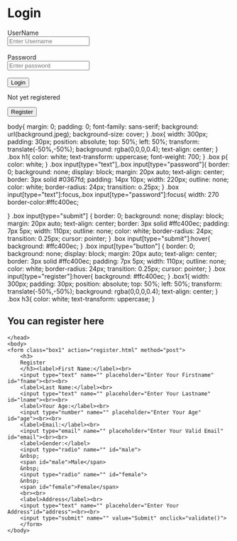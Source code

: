 <!Doctype html>
<html lan="en" and dir="Itr">
<head>
    <meta charset="utf-8">
    <title>We are Welcoming You</title>
    <link rel="stylesheet" href="style1.css">
    <script src="login.js"></script>
    </head>
    <body>
    <form class="box" action="loginpage.html" method="post">
        <h1>
        Login
        </h1>
        <label>UserName</label><br>
        <input type="text" name="" placeholder="Enter Username" id="username"><br><br>
        <label>Password</label><br>
        <input type="password" name="" placeholder="Enter password" id="password"><br><br>
        <input type="submit" name="" value="Login" onclick="validate()">
        <p>Not yet registered</p>
        <button type="submit" action="register1.html">Register</button>
        </form>
    </body>
</html>
body{
    margin: 0;
    padding: 0;
    font-family: sans-serif;
    background: url(background.jpeg);
    background-size: cover;
}
.box{
    width: 300px;
    padding: 30px;
    position: absolute;
    top: 50%;
    left: 50%;
    transform: translate(-50%,-50%);
    background: rgba(0,0,0,0.4);
    text-align: center;
}
.box h1{
    color: white;
    text-transform: uppercase;
    font-weight: 700;
}
.box p{
    color: white;
}
.box input[type="text"],.box input[type="password"]{
    border: 0;
    background: none;
    display: block;
    margin: 20px auto;
    text-align: center;
    border: 3px solid #0367fd;
    padding: 14px 10px;
    width: 220px;
    outline: none;
    color: white;
    border-radius: 24px;
    transition: o.25px;
}
.box input[type="text"]:focus,.box input[type="password"]:focus{
    width: 270
    border-color:#ffc400ec;
    
}
.box input[type="submit"]
{
    border: 0;
    background: none;
    display: block;
    margin: 20px auto;
    text-align: center;
    border: 3px solid #ffc400ec;
    padding: 7px 5px;
    width: 110px;
    outline: none;
    color: white;
    border-radius: 24px;
    transition: 0.25px;
    cursor: pointer;
}
.box input[type="submit"]:hover{
    background: #ffc400ec;
}
.box input[type="button"]
{
    border: 0;
    background: none;
    display: block;
    margin: 20px auto;
    text-align: center;
    border: 3px solid #ffc400ec;
    padding: 7px 5px;
    width: 110px;
    outline: none;
    color: white;
    border-radius: 24px;
    transition: 0.25px;
    cursor: pointer;
}
.box input[type="register"]:hover{
    background: #ffc400ec;
}
.box1{
    width: 300px;
    padding: 30px;
    position: absolute;
    top: 50%;
    left: 50%;
    transform: translate(-50%,-50%);
    background: rgba(0,0,0,0.4);
    text-align: center;
}
.box h3{
    color: white;
    text-transform: uppercase;
}

<!Doctype html>
<html lan="en" and dir="Itr">
<head>
    <meta charset="utf-8">
    <h2>You can register here</h2>
    
    </head>
    <body>
    <form class="box1" action="register.html" method="post">
        <h3>
        Register
        </h3><label>First Name:</label><br>
        <input type="text" name="" placeholder="Enter Your Firstname" id="fname"><br><br>
        <label>Last Name:</label><br>
        <input type="text" name="" placeholder="Enter Your Lastname" id="lname"><br><br>
        <label>Your Age:</label><br>
        <input type="number" name="" placeholder="Enter Your Age" id="age"><br><br>
        <label>Email:</label><br>
        <input type="email" name="" placeholder="Enter Your Valid Email" id="email"><br><br>
        <label>Gender:</label>
        <input type="radio" name="" id="male">
        &nbsp;
        <span id="male">Male</span>
        &nbsp;
        <input type="radio" name="" id="female">
        &nbsp;
        <span id="female">Female</span>
        <br><br>
        <label>Address</label><br>
        <input type="text" name="" placeholder="Enter Your Address"id="address"><br><br>
        <input type="submit" name="" value="Submit" onclick="validate()">
        </form>
    </body>
</html>
